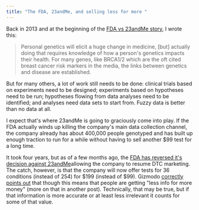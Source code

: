```yaml
---
title: "The FDA, 23andMe, and selling less for more "
---
```


Back in 2013 and at the beginning of the [FDA vs 23andMe story](http://www.checkmatescientist.net/2013/11/fda-versus-23andme-wont-kill-company.html), I wrote this:

> Personal genetics will elicit a huge change in medicine, [but] actually doing that requires knowledge of how a person's genetics impacts their health. For many genes, like BRCA1/2 which are the oft cited breast cancer risk markers in the media, the links between genetics and disease are established. 

But for many others, a lot of work still needs to be done: clinical trials based on experiments need to be designed; experiments based on hypotheses need to be run; hypotheses flowing from data analyses need to be identified; and analyses need data sets to start from. Fuzzy data is better than no data at all.

<!--snip-->

I expect that's where 23andMe is going to graciously come into play. If the FDA actually winds up killing the company's main data collection channel, the company already has about 400,000 people genotyped and has built up enough traction to run for a while without having to sell another $99 test for a long time.

It took four years, but as of a few months ago, the [FDA has reversed it's decision against 23andMe](http://www.healthcareitnews.com/news/fda-reversal-gives-23andme-clearance-sell-genetic-tests-direct-consumers)allowing the company to resume DTC marketing. The catch, however, is that the company will now offer tests for 36 conditions (instead of 254) for $199 (instead of $99). Gizmodo [correctly points out](http://gizmodo.com/23andme-is-back-in-the-genetic-testing-business-with-fd-1737917276) that though this means that people are getting "less info for more money" (more on that in another post). Technically, that may be true, but if that information is more accurate or at least less irrelevant it counts for some of that value.